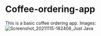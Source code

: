# Coffee-ordering-app
This is a basic coffee ordering app.
Images:
![Screenshot_20211115-182408_Just Java](https://user-images.githubusercontent.com/57569508/141788102-9162615e-e257-40f1-a0e2-565762ddfe3d.jpg)




